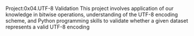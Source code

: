Project:0x04.UTF-8 Validation
 This project involves application of our knowledge in bitwise operations, understanding of the UTF-8 encoding scheme, and Python programming skills to validate whether a given dataset represents a valid UTF-8 encoding
